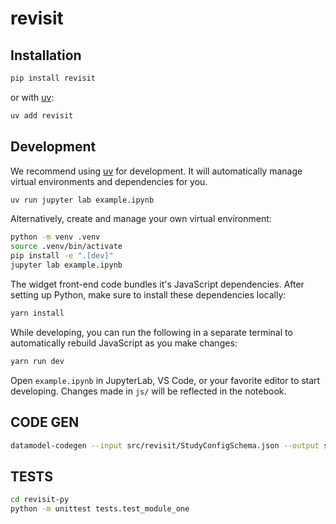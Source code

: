 # revisit

## Installation

```sh
pip install revisit
```

or with [uv](https://github.com/astral-sh/uv):

```sh
uv add revisit
```

## Development

We recommend using [uv](https://github.com/astral-sh/uv) for development.
It will automatically manage virtual environments and dependencies for you.

```sh
uv run jupyter lab example.ipynb
```

Alternatively, create and manage your own virtual environment:

```sh
python -m venv .venv
source .venv/bin/activate
pip install -e ".[dev]"
jupyter lab example.ipynb
```

The widget front-end code bundles it's JavaScript dependencies. After setting up Python,
make sure to install these dependencies locally:

```sh
yarn install
```

While developing, you can run the following in a separate terminal to automatically
rebuild JavaScript as you make changes:

```sh
yarn run dev
```

Open `example.ipynb` in JupyterLab, VS Code, or your favorite editor
to start developing. Changes made in `js/` will be reflected
in the notebook.


## CODE GEN

```bash
datamodel-codegen --input src/revisit/StudyConfigSchema.json --output src/revisit/models.py  --custom-template-dir custom_templates --output-model-type pydantic_v2.BaseModel --additional-imports "typing.TypedDict, warnings" --input-file-type jsonschema --special-field-name-prefix we_are_going_to_replace_this && sed -i '' 's/we_are_going_to_replace_this_//g'  src/revisit/models.py
```

## TESTS

```bash
cd revisit-py
python -m unittest tests.test_module_one
```
